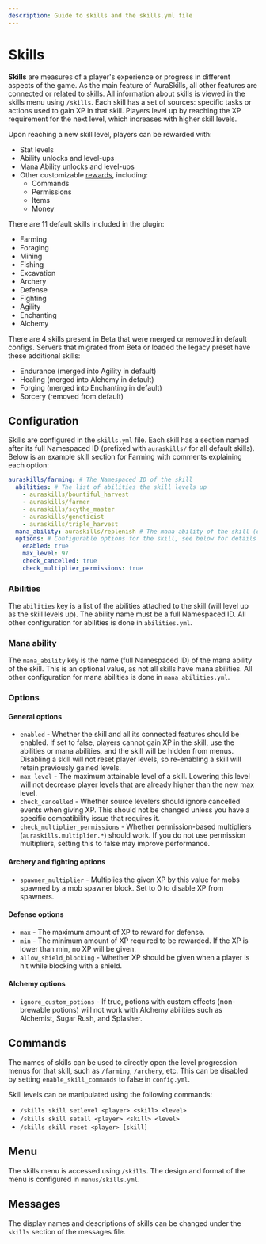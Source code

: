 ```yaml
---
description: Guide to skills and the skills.yml file
---
```


# Skills

**Skills** are measures of a player's experience or progress in different aspects of the game. As the main feature of AuraSkills, all other features are connected or related to skills. All information about skills is viewed in the skills menu using `/skills`. Each skill has a set of sources: specific tasks or actions used to gain XP in that skill. Players level up by reaching the XP requirement for the next level, which increases with higher skill levels.

Upon reaching a new skill level, players can be rewarded with:

* Stat levels
* Ability unlocks and level-ups
* Mana Ability unlocks and level-ups
* Other customizable [rewards](../rewards.md), including:
  * Commands
  * Permissions
  * Items
  * Money

There are 11 default skills included in the plugin:

* Farming
* Foraging
* Mining
* Fishing
* Excavation
* Archery
* Defense
* Fighting
* Agility
* Enchanting
* Alchemy

There are 4 skills present in Beta that were merged or removed in default configs. Servers that migrated from Beta or loaded the legacy preset have these additional skills:

* Endurance (merged into Agility in default)
* Healing (merged into Alchemy in default)
* Forging (merged into Enchanting in default)
* Sorcery (removed from default)

## Configuration

Skills are configured in the `skills.yml` file. Each skill has a section named after its full Namespaced ID (prefixed with `auraskills/` for all default skills). Below is an example skill section for Farming with comments explaining each option:

```yaml
auraskills/farming: # The Namespaced ID of the skill
  abilities: # The list of abilities the skill levels up
    - auraskills/bountiful_harvest
    - auraskills/farmer
    - auraskills/scythe_master
    - auraskills/geneticist
    - auraskills/triple_harvest
  mana_ability: auraskills/replenish # The mana ability of the skill (optional)
  options: # Configurable options for the skill, see below for details on each option
    enabled: true
    max_level: 97
    check_cancelled: true
    check_multiplier_permissions: true
```

### Abilities

The `abilities` key is a list of the abilities attached to the skill (will level up as the skill levels up). The ability name must be a full Namespaced ID. All other configuration for abilities is done in `abilities.yml`.

### Mana ability

The `mana_ability` key is the name (full Namespaced ID) of the mana ability of the skill. This is an optional value, as not all skills have mana abilities. All other configuration for mana abilities is done in `mana_abilities.yml`.

### Options

#### General options

* `enabled` - Whether the skill and all its connected features should be enabled. If set to false, players cannot gain XP in the skill, use the abilities or mana abilities, and the skill will be hidden from menus. Disabling a skill will not reset player levels, so re-enabling a skill will retain previously gained levels.
* `max_level` - The maximum attainable level of a skill. Lowering this level will not decrease player levels that are already higher than the new max level.
* `check_cancelled` - Whether source levelers should ignore cancelled events when giving XP. This should not be changed unless you have a specific compatibility issue that requires it.
* `check_multiplier_permissions` - Whether permission-based multipliers (`auraskills.multiplier.*`) should work. If you do not use permission multipliers, setting this to false may improve performance.

#### Archery and fighting options

* `spawner_multiplier` - Multiplies the given XP by this value for mobs spawned by a mob spawner block. Set to 0 to disable XP from spawners.

#### Defense options

* `max` - The maximum amount of XP to reward for defense.
* `min` - The minimum amount of XP required to be rewarded. If the XP is lower than min, no XP will be given.
* `allow_shield_blocking` - Whether XP should be given when a player is hit while blocking with a shield.

#### Alchemy options

* `ignore_custom_potions` - If true, potions with custom effects (non-brewable potions) will not work with Alchemy abilities such as Alchemist, Sugar Rush, and Splasher.

## Commands

The names of skills can be used to directly open the level progression menus for that skill, such as `/farming`, `/archery`, etc. This can be disabled by setting `enable_skill_commands` to false in `config.yml`.

Skill levels can be manipulated using the following commands:

* `/skills skill setlevel <player> <skill> <level>`
* `/skills skill setall <player> <skill> <level>`
* `/skills skill reset <player> [skill]`

## Menu

The skills menu is accessed using `/skills`. The design and format of the menu is configured in `menus/skills.yml`.

## Messages

The display names and descriptions of skills can be changed under the `skills` section of the messages file.
